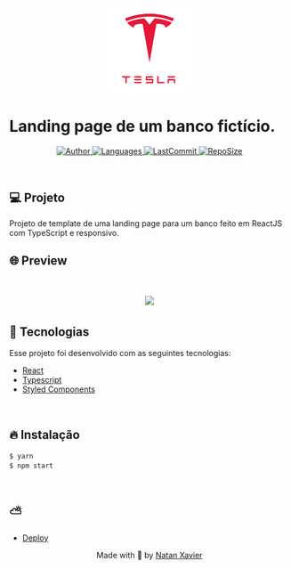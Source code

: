 <h1 align="center">
  <img alt="Barber" title="#del" src="github/logo.png" width="150px" borderRadius="20px" />
</h1>

# Landing page de um banco fictício.

<p align="center">
  <a href="https://github.com/nataxaa">
    <img alt="Author" src="https://img.shields.io/badge/author-nataxaa-33A1F2?style=flat-square">
  </a>

  <a href="#">
    <img alt="Languages" src="https://img.shields.io/github/languages/count/nataxaa/TeslaBank?color=33A1F2&style=flat-square">
  </a>

  <a href="https://github.com/nataxaa/TeslaBank/commits/master">
    <img alt="LastCommit" src="https://img.shields.io/github/last-commit/nataxaa/TeslaBank?color=33A1F2&style=flat-square">
  </a>

  <a href="#">
    <img alt="RepoSize" src="https://img.shields.io/github/repo-size/nataxaa/TeslaBank?color=33A1F2&style=flat-square">
  </a>

</p>

<br />

## 💻 Projeto

Projeto de template de uma landing page para um banco feito em ReactJS com TypeScript e responsivo.
<br />

## 🌐 Preview

<h1 align="center">
    <img src="github/github_video.gif" />
</h1>

## 🚀 Tecnologias

Esse projeto foi desenvolvido com as seguintes tecnologias:

- [React](https://react.dev/)
- [Typescript](https://www.typescriptlang.org/)
- [Styled Components](https://styled-components.com/)

<br />

## 🔥 Instalação
```bash
$ yarn
$ npm start
```
<br/>

## ⛅

- [Deploy](https://courageous-tulumba-716344.netlify.app/)

<p align="center">
  Made with 💙 by <a href="https://www.linkedin.com/in/natan-xavier-a266a0228/"> Natan Xavier </a>
</p>
